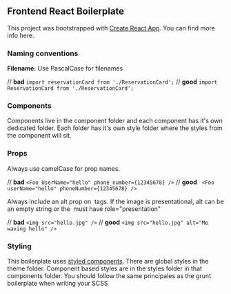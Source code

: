 

## Frontend React Boilerplate

This project was bootstrapped with [Create React App](https://github.com/facebook/create-react-app). You can find more info here.

### Naming conventions

**Filename:** Use PascalCase for filenames

// **bad**
```import reservationCard from './ReservationCard';```
// **good**
```import ReservationCard from './ReservationCard';```

### Components
Components live in the component folder and each component has it's own dedicated folder. Each folder has it's own style folder where the styles from the component will sit.

### Props

Always use camelCase for prop names.

// **bad**
        ```
        <Foo
          UserName="hello"
          phone_number={12345678}
        />
        ```
// **good**
    ``` 
    <Foo
         userName="hello"
         phoneNumber={12345678}
    />
    ```
        
Always include an alt prop on <img> tags. If the image is presentational, alt can be an empty string or the <img> must have role="presentation"

// **bad**
```<img src="hello.jpg" />```
// **good**
```<img src="hello.jpg" alt="Me waving hello" />```

### Styling

This boilerplate uses [styled components](https://www.styled-components.com/). There are global styles in the theme folder. Component based styles are in the styles folder in that components folder. You should follow the same principales as the grunt boilerplate when writing your SCSS

